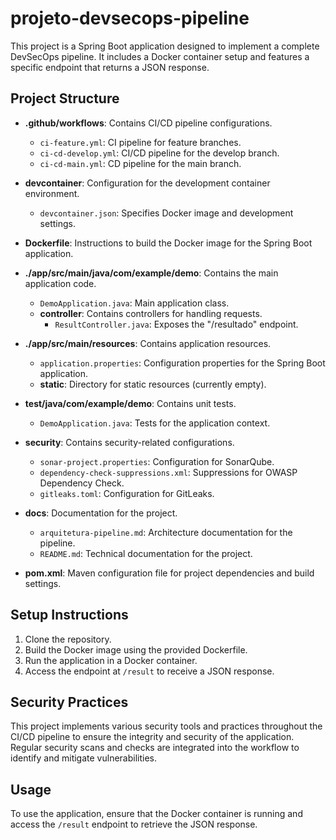 # projeto-devsecops-pipeline

This project is a Spring Boot application designed to implement a complete DevSecOps pipeline. It includes a Docker container setup and features a specific endpoint that returns a JSON response.

## Project Structure

- **.github/workflows**: Contains CI/CD pipeline configurations.
  - `ci-feature.yml`: CI pipeline for feature branches.
  - `ci-cd-develop.yml`: CI/CD pipeline for the develop branch.
  - `ci-cd-main.yml`: CD pipeline for the main branch.
  
- **devcontainer**: Configuration for the development container environment.
  - `devcontainer.json`: Specifies Docker image and development settings.

- **Dockerfile**: Instructions to build the Docker image for the Spring Boot application.

- **./app/src/main/java/com/example/demo**: Contains the main application code.
  - `DemoApplication.java`: Main application class.
  - **controller**: Contains controllers for handling requests.
    - `ResultController.java`: Exposes the "/resultado" endpoint.

- **./app/src/main/resources**: Contains application resources.
  - `application.properties`: Configuration properties for the Spring Boot application.
  - **static**: Directory for static resources (currently empty).

- **test/java/com/example/demo**: Contains unit tests.
  - `DemoApplication.java`: Tests for the application context.

- **security**: Contains security-related configurations.
  - `sonar-project.properties`: Configuration for SonarQube.
  - `dependency-check-suppressions.xml`: Suppressions for OWASP Dependency Check.
  - `gitleaks.toml`: Configuration for GitLeaks.

- **docs**: Documentation for the project.
  - `arquitetura-pipeline.md`: Architecture documentation for the pipeline.
  - `README.md`: Technical documentation for the project.

- **pom.xml**: Maven configuration file for project dependencies and build settings.

## Setup Instructions

1. Clone the repository.
2. Build the Docker image using the provided Dockerfile.
3. Run the application in a Docker container.
4. Access the endpoint at `/result` to receive a JSON response.

## Security Practices

This project implements various security tools and practices throughout the CI/CD pipeline to ensure the integrity and security of the application. Regular security scans and checks are integrated into the workflow to identify and mitigate vulnerabilities.

## Usage

To use the application, ensure that the Docker container is running and access the `/result` endpoint to retrieve the JSON response.
